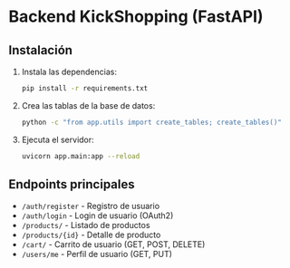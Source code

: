 # Backend KickShopping (FastAPI)

## Instalación

1. Instala las dependencias:
   ```bash
   pip install -r requirements.txt
   ```

2. Crea las tablas de la base de datos:
   ```bash
   python -c "from app.utils import create_tables; create_tables()"
   ```

3. Ejecuta el servidor:
   ```bash
   uvicorn app.main:app --reload
   ```

## Endpoints principales
- `/auth/register` - Registro de usuario
- `/auth/login` - Login de usuario (OAuth2)
- `/products/` - Listado de productos
- `/products/{id}` - Detalle de producto
- `/cart/` - Carrito de usuario (GET, POST, DELETE)
- `/users/me` - Perfil de usuario (GET, PUT)
